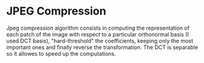 # JPEG Compression
Jpeg compression algorithm consists in computing the representation of each patch of the image with respect to a particular orthonormal basis (I used DCT basis), "hard-threshold" the coefficients, keeping only the most important ones and finally reverse the transformation.
The DCT is separable so it allowes to speed up the computations.
